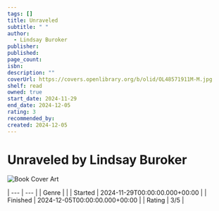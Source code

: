 ```yaml
---
tags: []
title: Unraveled
subtitle: " "
author:
  - Lindsay Buroker
publisher: 
published: 
page_count: 
isbn: 
description: ""
coverUrl: https://covers.openlibrary.org/b/olid/OL48571911M-M.jpg
shelf: read
owned: true
start_date: 2024-11-29
end_date: 2024-12-05
rating: 3
recommended_by: 
created: 2024-12-05
---
```


# Unraveled by Lindsay Buroker

![Book Cover Art](https://covers.openlibrary.org/b/olid/OL48571911M-M.jpg)


| --- | --- |
| Genre |  |
| Started | 2024-11-29T00:00:00.000+00:00 |
| Finished | 2024-12-05T00:00:00.000+00:00 |
| Rating | 3/5 |


